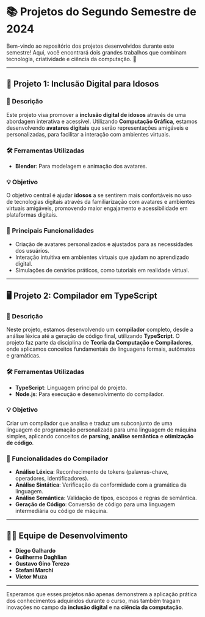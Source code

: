 # 📚 Projetos do Segundo Semestre de 2024

Bem-vindo ao repositório dos projetos desenvolvidos durante este semestre! Aqui, você encontrará dois grandes trabalhos que combinam tecnologia, criatividade e ciência da computação. 🚀

---

## 🌟 Projeto 1: Inclusão Digital para Idosos

### 🔎 Descrição
Este projeto visa promover a **inclusão digital de idosos** através de uma abordagem interativa e acessível. Utilizando **Computação Gráfica**, estamos desenvolvendo **avatares digitais** que serão representações amigáveis e personalizadas, para facilitar a interação com ambientes virtuais.

### 🛠️ Ferramentas Utilizadas
- **Blender**: Para modelagem e animação dos avatares.

### 💡 Objetivo
O objetivo central é ajudar **idosos** a se sentirem mais confortáveis no uso de tecnologias digitais através da familiarização com avatares e ambientes virtuais amigáveis, promovendo maior engajamento e acessibilidade em plataformas digitais.

### 🎨 Principais Funcionalidades
- Criação de avatares personalizados e ajustados para as necessidades dos usuários.
- Interação intuitiva em ambientes virtuais que ajudam no aprendizado digital.
- Simulações de cenários práticos, como tutoriais em realidade virtual.

---

## 🖥️ Projeto 2: Compilador em TypeScript

### 🔎 Descrição
Neste projeto, estamos desenvolvendo um **compilador** completo, desde a análise léxica até a geração de código final, utilizando **TypeScript**. O projeto faz parte da disciplina de **Teoria da Computação e Compiladores**, onde aplicamos conceitos fundamentais de linguagens formais, autômatos e gramáticas.

### 🛠️ Ferramentas Utilizadas
- **TypeScript**: Linguagem principal do projeto.
- **Node.js**: Para execução e desenvolvimento do compilador.

### 💡 Objetivo
Criar um compilador que analisa e traduz um subconjunto de uma linguagem de programação personalizada para uma linguagem de máquina simples, aplicando conceitos de **parsing**, **análise semântica** e **otimização de código**.

### 🚀 Funcionalidades do Compilador
- **Análise Léxica**: Reconhecimento de tokens (palavras-chave, operadores, identificadores).
- **Análise Sintática**: Verificação da conformidade com a gramática da linguagem.
- **Análise Semântica**: Validação de tipos, escopos e regras de semântica.
- **Geração de Código**: Conversão de código para uma linguagem intermediária ou código de máquina.

---

## 👨‍💻 Equipe de Desenvolvimento

- **Diego Galhardo**
- **Guilherme Daghlian**
- **Gustavo Gino Terezo**
- **Stefani Marchi**
- **Victor Muza**

---

Esperamos que esses projetos não apenas demonstrem a aplicação prática dos conhecimentos adquiridos durante o curso, mas também tragam inovações no campo da **inclusão digital** e na **ciência da computação**.
